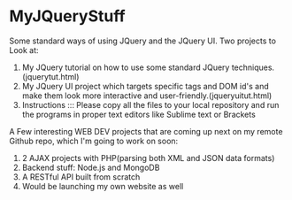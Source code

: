 # MyJQueryStuff
Some standard ways of using JQuery and the JQuery UI.
Two projects to Look at:
1) My JQuery tutorial on how to use some standard JQuery techniques. (jquerytut.html)
2) My JQuery UI project which targets specific tags and DOM id's and make them look more interactive and user-friendly.(jqueryuitut.html) 
3) Instructions ::: Please copy all the files to your local repository and run the programs in proper text editors like Sublime text or Brackets

A Few interesting WEB DEV projects that are coming up next on my remote Github repo, which I'm going to work on soon:
1) 2 AJAX projects with PHP(parsing both XML and JSON data formats)
2) Backend stuff: Node.js and MongoDB
3) A RESTful API built from scratch
4) Would be launching my own website as well
